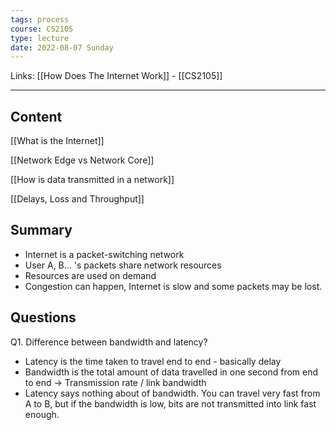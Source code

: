 ```yaml
---
tags: process
course: CS2105
type: lecture
date: 2022-08-07 Sunday
---
```

Links: [[How Does The Internet Work]] - [[CS2105]]
- - -

## Content

[[What is the Internet]]
  
[[Network Edge vs Network Core]]

[[How is data transmitted in a network]]

[[Delays, Loss and Throughput]]

## Summary
- Internet is a packet-switching network
- User A, B... 's packets share network resources
- Resources are used on demand
- Congestion can happen, Internet is slow and some packets may be lost.


## Questions

Q1. Difference between bandwidth and latency?
- Latency is the time taken to travel end to end - basically delay
- Bandwidth is the total amount of data travelled in one second from end to end → Transmission rate / link bandwidth
- Latency says nothing about of bandwidth. You can travel very fast from A to B, but if the bandwidth is low, bits are not transmitted into link fast enough.